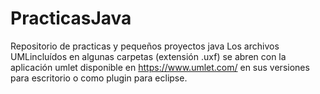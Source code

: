 # PracticasJava
Repositorio de practicas y pequeños proyectos java
Los archivos UMLincluídos en algunas carpetas (extensión .uxf) se abren con la aplicación umlet disponible en https://www.umlet.com/ en sus versiones para escritorio o como plugin para eclipse.
